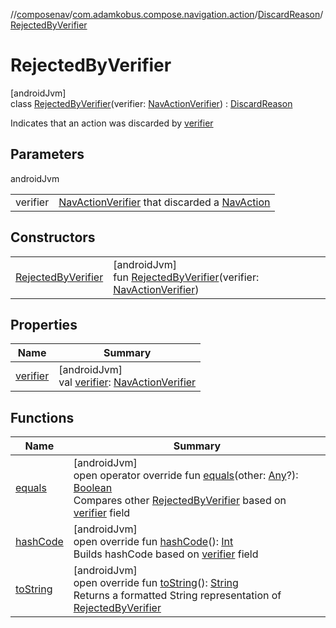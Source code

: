 //[composenav](../../../../index.md)/[com.adamkobus.compose.navigation.action](../../index.md)/[DiscardReason](../index.md)/[RejectedByVerifier](index.md)

# RejectedByVerifier

[androidJvm]\
class [RejectedByVerifier](index.md)(verifier: [NavActionVerifier](../../../com.adamkobus.compose.navigation/-nav-action-verifier/index.md)) : [DiscardReason](../index.md)

Indicates that an action was discarded by [verifier](verifier.md)

## Parameters

androidJvm

| | |
|---|---|
| verifier | [NavActionVerifier](../../../com.adamkobus.compose.navigation/-nav-action-verifier/index.md) that discarded a [NavAction](../../-nav-action/index.md) |

## Constructors

| | |
|---|---|
| [RejectedByVerifier](-rejected-by-verifier.md) | [androidJvm]<br>fun [RejectedByVerifier](-rejected-by-verifier.md)(verifier: [NavActionVerifier](../../../com.adamkobus.compose.navigation/-nav-action-verifier/index.md)) |

## Properties

| Name | Summary |
|---|---|
| [verifier](verifier.md) | [androidJvm]<br>val [verifier](verifier.md): [NavActionVerifier](../../../com.adamkobus.compose.navigation/-nav-action-verifier/index.md) |

## Functions

| Name | Summary |
|---|---|
| [equals](equals.md) | [androidJvm]<br>open operator override fun [equals](equals.md)(other: [Any](https://kotlinlang.org/api/latest/jvm/stdlib/kotlin/-any/index.html)?): [Boolean](https://kotlinlang.org/api/latest/jvm/stdlib/kotlin/-boolean/index.html)<br>Compares other [RejectedByVerifier](index.md) based on [verifier](verifier.md) field |
| [hashCode](hash-code.md) | [androidJvm]<br>open override fun [hashCode](hash-code.md)(): [Int](https://kotlinlang.org/api/latest/jvm/stdlib/kotlin/-int/index.html)<br>Builds hashCode based on [verifier](verifier.md) field |
| [toString](to-string.md) | [androidJvm]<br>open override fun [toString](to-string.md)(): [String](https://kotlinlang.org/api/latest/jvm/stdlib/kotlin/-string/index.html)<br>Returns a formatted String representation of [RejectedByVerifier](index.md) |
